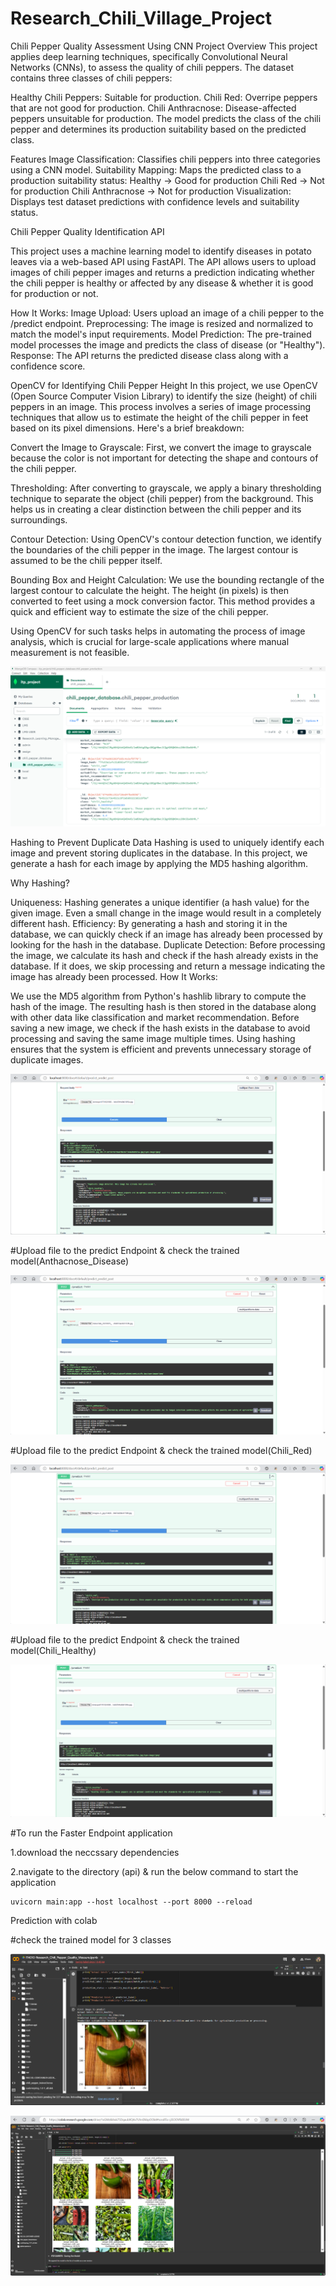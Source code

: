 # Research_Chili_Village_Project
Chili Pepper Quality Assessment Using CNN
Project Overview
This project applies deep learning techniques, specifically Convolutional Neural Networks (CNNs), to assess the quality of chili peppers. The dataset contains three classes of chili peppers:

Healthy Chili Peppers: Suitable for production.
Chili Red: Overripe peppers that are not good for production.
Chili Anthracnose: Disease-affected peppers unsuitable for production.
The model predicts the class of the chili pepper and determines its production suitability based on the predicted class.

Features
Image Classification: Classifies chili peppers into three categories using a CNN model.
Suitability Mapping: Maps the predicted class to a production suitability status:
Healthy → Good for production
Chili Red → Not for production
Chili Anthracnose → Not for production
Visualization: Displays test dataset predictions with confidence levels and suitability status.

Chili Pepper Quality Identification API

This project uses a machine learning model to identify diseases in potato leaves via a web-based API using FastAPI. The API allows users to upload images of chili pepper images and returns a prediction indicating whether the chili pepper is healthy or affected by any disease & whether it is good for production or not.

How It Works: Image Upload: Users upload an image of a chili pepper to the /predict endpoint. Preprocessing: The image is resized and normalized to match the model's input requirements. Model Prediction: The pre-trained model processes the image and predicts the class of disease (or "Healthy"). Response: The API returns the predicted disease class along with a confidence score.

OpenCV for Identifying Chili Pepper Height
In this project, we use OpenCV (Open Source Computer Vision Library) to identify the size (height) of chili peppers in an image. This process involves a series of image processing techniques that allow us to estimate the height of the chili pepper in feet based on its pixel dimensions. Here's a brief breakdown:

Convert the Image to Grayscale: First, we convert the image to grayscale because the color is not important for detecting the shape and contours of the chili pepper.

Thresholding: After converting to grayscale, we apply a binary thresholding technique to separate the object (chili pepper) from the background. This helps us in creating a clear distinction between the chili pepper and its surroundings.

Contour Detection: Using OpenCV's contour detection function, we identify the boundaries of the chili pepper in the image. The largest contour is assumed to be the chili pepper itself.

Bounding Box and Height Calculation: We use the bounding rectangle of the largest contour to calculate the height. The height (in pixels) is then converted to feet using a mock conversion factor. This method provides a quick and efficient way to estimate the size of the chili pepper.

Using OpenCV for such tasks helps in automating the process of image analysis, which is crucial for large-scale applications where manual measurement is not feasible.

![MongoDB Structure](images/db_structure.png)

Hashing to Prevent Duplicate Data
Hashing is used to uniquely identify each image and prevent storing duplicates in the database. In this project, we generate a hash for each image by applying the MD5 hashing algorithm.

Why Hashing?

Uniqueness: Hashing generates a unique identifier (a hash value) for the given image. Even a small change in the image would result in a completely different hash.
Efficiency: By generating a hash and storing it in the database, we can quickly check if an image has already been processed by looking for the hash in the database.
Duplicate Detection: Before processing the image, we calculate its hash and check if the hash already exists in the database. If it does, we skip processing and return a message indicating the image has already been processed.
How It Works:

We use the MD5 algorithm from Python's hashlib library to compute the hash of the image.
The resulting hash is then stored in the database along with other data like classification and market recommendation.
Before saving a new image, we check if the hash exists in the database to avoid processing and saving the same image multiple times.
Using hashing ensures that the system is efficient and prevents unnecessary storage of duplicate images.

![Hashing Images](images/hashing.png)

#Upload file to the predict Endpoint & check the trained model(Anthacnose_Disease)

![Upload file to the predict Endpoint & check the trained model(Anthacnose_Disease)](images/chili_pepper_anthacnose.png)

#Upload file to the predict Endpoint & check the trained model(Chili_Red)

![Upload file to the predict Endpoint & check the trained model(Chili_Red)](images/chili_pepper_red_api.png)

#Upload file to the predict Endpoint & check the trained model(Chili_Healthy)

![Upload file to the predict Endpoint & check the trained model(Chili_Healthy)](images/chili_pepper_healthy.png)

#To run the Faster Endpoint application

1.download the neccssary dependencies

2.navigate to the directory (api) & run the below command to start the application

```
uvicorn main:app --host localhost --port 8000 --reload
```

Prediction with colab

#check the trained model for 3 classes

![predict & check the trained model with test data for one image](images/model_train_for_labels1.png)

![predict & check the trained model with test data for multiple images](images/model_train_for_labels2.png)

